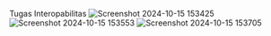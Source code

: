 Tugas Interopabilitas
![Screenshot 2024-10-15 153425](https://github.com/user-attachments/assets/87a1b5f5-5409-4559-a4b3-e601328ad9c3)
![Screenshot 2024-10-15 153553](https://github.com/user-attachments/assets/07b983c0-4367-4796-b9ac-9eeab3d39758)
![Screenshot 2024-10-15 153705](https://github.com/user-attachments/assets/a1d1ee71-8303-4032-8b74-b3db34fb4ba3)



